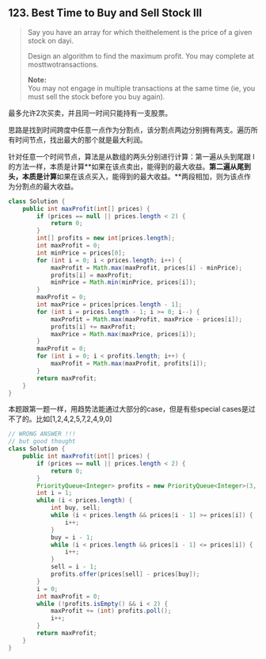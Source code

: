 ## 123. Best Time to Buy and Sell Stock III

> Say you have an array for which theithelement is the price of a given stock on dayi.
>
> Design an algorithm to find the maximum profit. You may complete at mosttwotransactions.
>
> **Note:**  
> You may not engage in multiple transactions at the same time \(ie, you must sell the stock before you buy again\).

最多允许2次买卖，并且同一时间只能持有一支股票。

思路是找到时间跨度中任意一点作为分割点，该分割点两边分别拥有两支。遍历所有时间节点，找出最大的那个就是最大利润。

针对任意一个时间节点，算法是从数组的两头分别进行计算：第一遍从头到尾跟 I 的方法一样，本质是计算**如果在该点卖出，能得到的最大收益。**第二遍从尾到头，本质是计算**如果在该点买入，能得到的最大收益。**两段相加，则为该点作为分割点的最大收益。

```java
class Solution {
    public int maxProfit(int[] prices) {
        if (prices == null || prices.length < 2) {
            return 0;
        }
        int[] profits = new int[prices.length];
        int maxProfit = 0;
        int minPrice = prices[0];
        for (int i = 0; i < prices.length; i++) {
            maxProfit = Math.max(maxProfit, prices[i] - minPrice);
            profits[i] = maxProfit;
            minPrice = Math.min(minPrice, prices[i]);
        }
        maxProfit = 0;
        int maxPrice = prices[prices.length - 1];
        for (int i = prices.length - 1; i >= 0; i--) {
            maxProfit = Math.max(maxProfit, maxPrice - prices[i]);
            profits[i] += maxProfit;
            maxPrice = Math.max(maxPrice, prices[i]);
        }
        maxProfit = 0;
        for (int i = 0; i < profits.length; i++) {
            maxProfit = Math.max(maxProfit, profits[i]);
        }
        return maxProfit;
    }
}
```

本题跟第一题一样，用趋势法能通过大部分的case，但是有些special cases是过不了的。比如\[1,2,4,2,5,7,2,4,9,0\]

```java
// WRONG ANSWER !!!
// but good thought
class Solution {
    public int maxProfit(int[] prices) {
        if (prices == null || prices.length < 2) {
            return 0;
        }
        PriorityQueue<Integer> profits = new PriorityQueue<Integer>(3, Collections.reverseOrder());
        int i = 1;
        while (i < prices.length) {
            int buy, sell;
            while (i < prices.length && prices[i - 1] >= prices[i]) {
                i++;
            }
            buy = i - 1;
            while (i < prices.length && prices[i - 1] <= prices[i]) {
                i++;
            }
            sell = i - 1;
            profits.offer(prices[sell] - prices[buy]);
        }
        i = 0;
        int maxProfit = 0;
        while (!profits.isEmpty() && i < 2) {
            maxProfit += (int) profits.poll();
            i++;
        }
        return maxProfit;
    }
}
```



